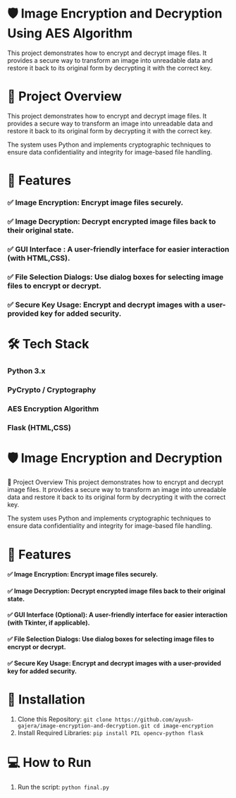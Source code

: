 # 🛡️ Image Encryption and Decryption Using AES Algorithm
This project demonstrates how to encrypt and decrypt image files. It provides a secure way to transform an image into unreadable data and restore it back to its original form by decrypting it with the correct key.
# 📌 Project Overview
This project demonstrates how to encrypt and decrypt image files. It provides a secure way to transform an image into unreadable data and restore it back to its original form by decrypting it with the correct key.

The system uses Python and implements cryptographic techniques to ensure data confidentiality and integrity for image-based file handling.

# 🚀 Features

### ✅ Image Encryption: Encrypt image files securely.
### ✅ Image Decryption: Decrypt encrypted image files back to their original state.
### ✅ GUI Interface : A user-friendly interface for easier interaction (with HTML,CSS).
### ✅ File Selection Dialogs: Use dialog boxes for selecting image files to encrypt or decrypt.
### ✅ Secure Key Usage: Encrypt and decrypt images with a user-provided key for added security.

# 🛠️ Tech Stack

### Python 3.x
### PyCrypto / Cryptography
### AES Encryption Algorithm
### Flask (HTML,CSS)



# 🛡️ Image Encryption and Decryption 
📌 Project Overview
This project demonstrates how to encrypt and decrypt image files. It provides a secure way to transform an image into unreadable data and restore it back to its original form by decrypting it with the correct key.

The system uses Python and implements cryptographic techniques to ensure data confidentiality and integrity for image-based file handling.

# 🚀 Features
#### ✅ Image Encryption: Encrypt image files securely.
#### ✅ Image Decryption: Decrypt encrypted image files back to their original state.
#### ✅ GUI Interface (Optional): A user-friendly interface for easier interaction (with Tkinter, if applicable).
#### ✅ File Selection Dialogs: Use dialog boxes for selecting image files to encrypt or decrypt.
#### ✅ Secure Key Usage: Encrypt and decrypt images with a user-provided key for added security.


# 📁 Installation
 1. Clone this Repository:
    ` git clone https://github.com/ayush-gajera/image-encryption-and-decryption.git
cd image-encryption `
 2. Install Required Libraries:
  `pip install PIL opencv-python flask`

# 💻 How to Run
1. Run the script:
   `python final.py`
